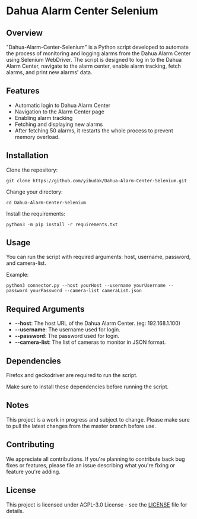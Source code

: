 # Dahua Alarm Center Selenium

## Overview
"Dahua-Alarm-Center-Selenium" is a Python script developed to automate the process of monitoring and logging alarms from the Dahua Alarm Center using Selenium WebDriver. The script is designed to log in to the Dahua Alarm Center, navigate to the alarm center, enable alarm tracking, fetch alarms, and print new alarms' data.

## Features
- Automatic login to Dahua Alarm Center
- Navigation to the Alarm Center page
- Enabling alarm tracking
- Fetching and displaying new alarms
- After fetching 50 alarms, it restarts the whole process to prevent memory overload.

## Installation
Clone the repository:

```
git clone https://github.com/yibudak/Dahua-Alarm-Center-Selenium.git
```

Change your directory:

```
cd Dahua-Alarm-Center-Selenium
```

Install the requirements:

```
python3 -m pip install -r requirements.txt
```

## Usage

You can run the script with required arguments: host, username, password, and camera-list.

Example:

```
python3 connector.py --host yourHost --username yourUsername --password yourPassword --camera-list cameraList.json
```

## Required Arguments

- **--host**: The host URL of the Dahua Alarm Center. (eg: 192.168.1.100)
- **--username**: The username used for login.
- **--password**: The password used for login.
- **--camera-list**: The list of cameras to monitor in JSON format.

## Dependencies

Firefox and geckodriver are required to run the script.

Make sure to install these dependencies before running the script.

## Notes

This project is a work in progress and subject to change. Please make sure to pull the latest changes from the master branch before use.

## Contributing
We appreciate all contributions. If you're planning to contribute back bug fixes or features, please file an issue describing what you're fixing or feature you're adding.

## License
This project is licensed under AGPL-3.0 License - see the [LICENSE](LICENSE) file for details.